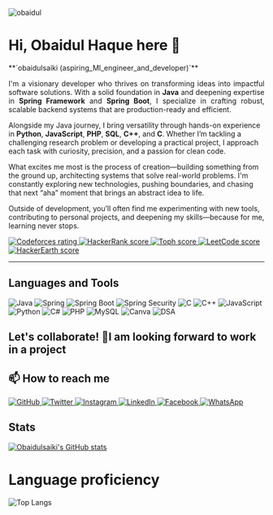 <p align="left"> <img src="https://komarev.com/ghpvc/?username=obaidulsaiki&label=Profile%20views&color=0e75b6&style=flat" alt="obaidul" /> </p>


<p align="center">
  <h1>Hi, Obaidul Haque here 👋</h1>
</p>
**`obaidulsaiki (aspiring_Ml_engineer_and_developer)`**

<p align="justify">
I'm a visionary developer who thrives on transforming ideas into impactful software solutions. With a solid foundation in <strong>Java</strong> and deepening expertise in <strong>Spring Framework</strong> and <strong>Spring Boot</strong>, I specialize in crafting robust, scalable backend systems that are production-ready and efficient.

Alongside my Java journey, I bring versatility through hands-on experience in <strong>Python</strong>, <strong>JavaScript</strong>, <strong>PHP</strong>, <strong>SQL</strong>, <strong>C++</strong>, and <strong>C</strong>. Whether I’m tackling a challenging research problem or developing a practical project, I approach each task with curiosity, precision, and a passion for clean code.

What excites me most is the process of creation—building something from the ground up, architecting systems that solve real-world problems. I'm constantly exploring new technologies, pushing boundaries, and chasing that next “aha” moment that brings an abstract idea to life.

Outside of development, you’ll often find me experimenting with new tools, contributing to personal projects, and deepening my skills—because for me, learning never stops.
</p>

<p align="left">
   <a href="https://codeforces.com/profile/obaidulsaiki">
      <img alt="Codeforces rating" title="Codeforces rating" src="https://custom-icon-badges.demolab.com/badge/Codeforces-267-%23E05D44?style=for-the-badge&labelColor=CE4630&logo=codeforces&logoColor=white"/>
   </a><a href="https://www.hackerrank.com/profile/Obaidulsaiki">
      <img alt="HackerRank score" title="HackerRank score" src="https://custom-icon-badges.demolab.com/badge/HackerRank-67-%2355960c?style=for-the-badge&labelColor=488207&logo=hackerrank&logoColor=white"/>
   </a>
   <a href="https://toph.co/u/obaidulsaiki">
      <img alt="Toph score" title="Toph score" src="https://custom-icon-badges.demolab.com/badge/Toph-72-%23236ad3?style=for-the-badge&labelColor=1155ba&logo=toph&logoColor=white"/>
   </a>
	<a href="https://leetcode.com/u/obaidulsaiki/">
      <img alt="LeetCode score" title="LeetCode score" src="https://custom-icon-badges.demolab.com/badge/LeetCode-03-%23005588?style=for-the-badge&labelColor=003366&logo=leetcode&logoColor=white"/>
   </a>
   <a href="https://www.hackerearth.com/@saki.obidul">
      <img alt="HackerEarth score" title="HackerEarth score" src="https://custom-icon-badges.demolab.com/badge/HackerEarth-12-%23E1AD0E?style=for-the-badge&labelColor=C79600&logo=hackerearth&logoColor=white"/>
   </a>
</p>

---
   
##  Languages and Tools 
<p align="left">
   <img alt="Java" title="Java" src="https://custom-icon-badges.demolab.com/badge/Java-%23007396?style=for-the-badge&labelColor=007396&logo=java&logoColor=white"/>
   <img alt="Spring" title="Spring Framework" src="https://custom-icon-badges.demolab.com/badge/Spring-%236DB33F?style=for-the-badge&labelColor=6DB33F&logo=spring&logoColor=white"/>
   <img alt="Spring Boot" title="Spring Boot" src="https://custom-icon-badges.demolab.com/badge/Spring Boot-%236DB33F?style=for-the-badge&labelColor=6DB33F&logo=springboot&logoColor=white"/>
   <img alt="Spring Security" title="Spring Security" src="https://custom-icon-badges.demolab.com/badge/Security-%236DB33F?style=for-the-badge&labelColor=4CAF50&logo=springsecurity&logoColor=white"/>
   <img alt="C" title="C" src="https://custom-icon-badges.demolab.com/badge/C-%2300599C?style=for-the-badge&labelColor=00599C&logo=c&logoColor=white"/>
   <img alt="C++" title="C++" src="https://custom-icon-badges.demolab.com/badge/C++-%2300599C?style=for-the-badge&labelColor=00599C&logo=cplusplus&logoColor=white"/>
   <img alt="JavaScript" title="JavaScript" src="https://custom-icon-badges.demolab.com/badge/JavaScript-%23F7DF1E?style=for-the-badge&labelColor=F7DF1E&logo=javascript&logoColor=black"/>
   <img alt="Python" title="Python" src="https://custom-icon-badges.demolab.com/badge/Python-%233776AB?style=for-the-badge&labelColor=3776AB&logo=python&logoColor=white"/>
   <img alt="C#" title="C#" src="https://custom-icon-badges.demolab.com/badge/C%23-%23239120?style=for-the-badge&labelColor=239120&logo=c-sharp&logoColor=white"/>
   <img alt="PHP" title="PHP" src="https://custom-icon-badges.demolab.com/badge/PHP-%23777BB4?style=for-the-badge&labelColor=777BB4&logo=php&logoColor=white"/>
   <img alt="MySQL" title="MySQL" src="https://custom-icon-badges.demolab.com/badge/MySQL-%234479A1?style=for-the-badge&labelColor=4479A1&logo=mysql&logoColor=white"/>
   <img alt="Canva" title="Canva" src="https://custom-icon-badges.demolab.com/badge/Canva-%2300C4CC?style=for-the-badge&labelColor=00C4CC&logo=canva&logoColor=white"/>
   
   <img alt="DSA" title="Data Structures & Algorithms" src="https://custom-icon-badges.demolab.com/badge/DSA-%23212121?style=for-the-badge&labelColor=212121&logo=code&logoColor=white"/>
</p>

  
## Let's collaborate! 🤝I am looking forward to work in a project 
## 📫 How to reach me

<p align="left">
   <a href="https://github.com/obaidulsaiki">
      <img alt="GitHub" title="GitHub" src="https://custom-icon-badges.demolab.com/badge/GitHub-%23236ad3?style=for-the-badge&labelColor=1155ba&logo=github&logoColor=white"/>
   </a>
   <a href="https://twitter.com/obaidulsaiki">
      <img alt="Twitter" title="Twitter" src="https://custom-icon-badges.demolab.com/badge/Twitter-%231DA1F2?style=for-the-badge&labelColor=1A91DA&logo=twitter&logoColor=white"/>
   </a>
   <a href="https://www.instagram.com/obaidulsaiki">
      <img alt="Instagram" title="Instagram" src="https://custom-icon-badges.demolab.com/badge/Instagram-%23E1306C?style=for-the-badge&labelColor=C13584&logo=instagram&logoColor=white"/>
   </a>
   <a href="https://www.linkedin.com/in/obaidulsaiki">
      <img alt="LinkedIn" title="LinkedIn" src="https://custom-icon-badges.demolab.com/badge/LinkedIn-%230A66C2?style=for-the-badge&labelColor=0A66C2&logo=linkedin&logoColor=white"/>
   </a>
   <a href="https://www.facebook.com/obidul.saki ">
      <img alt="Facebook" title="Facebook" src="https://custom-icon-badges.demolab.com/badge/Facebook-%2340A3E8?style=for-the-badge&labelColor=3b5998&logo=facebook&logoColor=white"/>
   </a>
	<a href="https://wa.me/8801883440377">
      <img alt="WhatsApp" title="WhatsApp" src="https://custom-icon-badges.demolab.com/badge/WhatsApp-%2394C25E?style=for-the-badge&labelColor=25D366&logo=whatsapp&logoColor=white"/>
   </a>
</p>

## Stats  
[![Obaidulsaiki's GitHub stats](https://github-readme-stats.vercel.app/api?username=obaidulsaiki)](https://github.com/obaidulsaiki/github-readme-stats)

# Language proficiency   
![Top Langs](https://github-readme-stats.vercel.app/api/top-langs/?username=obaidulsaiki&layout=compact)
